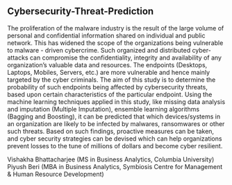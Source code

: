 ## Cybersecurity-Threat-Prediction

The proliferation of the malware industry is the result of the large volume of personal and confidential information shared on individual and public network. This has widened the scope of the organizations being vulnerable to malware - driven cybercrime. Such organized and distributed cyber-attacks can compromise the confidentiality, integrity and availability of any organization’s valuable data and resources. The endpoints (Desktops, Laptops, Mobiles, Servers, etc.) are more vulnerable and hence mainly targeted by the cyber criminals. The aim of this study is to determine the probability of such endpoints being affected by cybersecurity threats, based upon certain characteristics of the particular endpoint. Using the machine learning techniques applied in this study, like missing data analysis and imputation (Multiple Imputation), ensemble learning algorithms (Bagging and Boosting), it can be predicted that which devices/systems in an organization are likely to be infected by malwares, ransomwares or other such threats. Based on such findings, proactive measures can be taken, and cyber security strategies can be devised which can help organizations prevent losses to the tune of millions of dollars and become cyber resilient.








Vishakha Bhattacharjee (MS in Business Analytics, Columbia University)  </br>
Piyush Beri (MBA in Business Analytics, Symbiosis Centre for Management & Human Resource Development)
